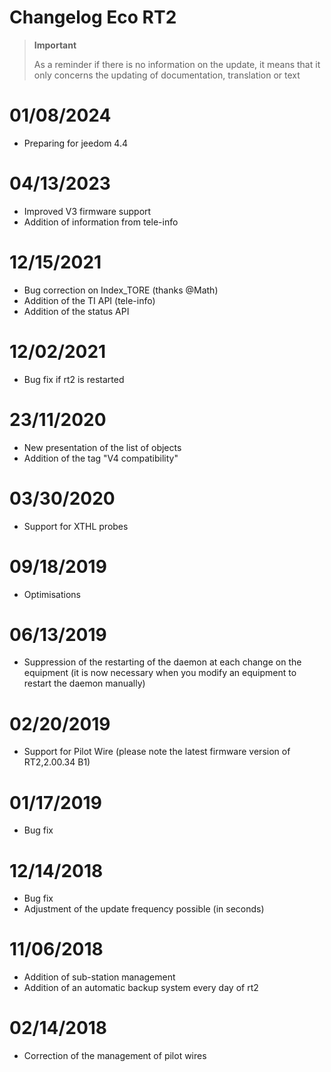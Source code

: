# Changelog Eco RT2

>**Important**
>
>As a reminder if there is no information on the update, it means that it only concerns the updating of documentation, translation or text

# 01/08/2024

- Preparing for jeedom 4.4

# 04/13/2023

- Improved V3 firmware support
- Addition of information from tele-info

# 12/15/2021

- Bug correction on Index_TORE (thanks @Math)
- Addition of the TI API (tele-info)
- Addition of the status API

# 12/02/2021

- Bug fix if rt2 is restarted

# 23/11/2020

- New presentation of the list of objects
- Addition of the tag "V4 compatibility"

# 03/30/2020

- Support for XTHL probes

# 09/18/2019

- Optimisations

# 06/13/2019

- Suppression of the restarting of the daemon at each change on the equipment (it is now necessary when you modify an equipment to restart the daemon manually)

# 02/20/2019

- Support for Pilot Wire (please note the latest firmware version of RT2,2.00.34 B1)

# 01/17/2019

- Bug fix

# 12/14/2018

- Bug fix
- Adjustment of the update frequency possible (in seconds)

# 11/06/2018

- Addition of sub-station management
- Addition of an automatic backup system every day of rt2

# 02/14/2018

- Correction of the management of pilot wires

